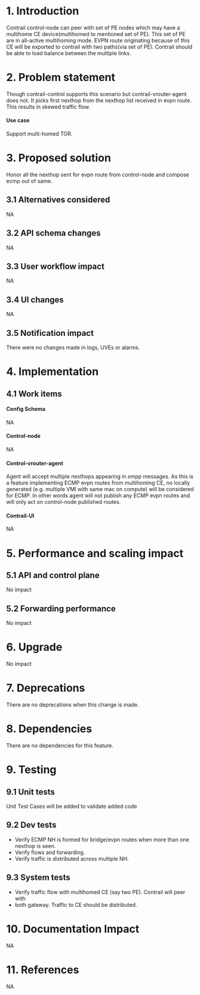 # 1. Introduction
Contrail control-node can peer with set of PE nodes which may have a multihome
CE device(multihomed to mentioned set of PE). This set of PE are in all-active
multihoming mode. EVPN route originating because of this CE will be exported to
contrail with two paths(via set of PE).
Contrail should be able to load balance between the multiple links.

# 2. Problem statement
Though contrail-control supports this scenario but contrail-vrouter-agent does
not. It picks first nexthop from the nexthop list received in evpn route. This
results in skewed traffic flow.

#### Use case
Support multi-homed TOR.

# 3. Proposed solution
Honor all the nexthop sent for evpn route from control-node and compose ecmp out
of same.

## 3.1 Alternatives considered
NA

## 3.2 API schema changes
NA

## 3.3 User workflow impact
NA

## 3.4 UI changes
NA
## 3.5 Notification impact
There were no changes made in logs, UVEs or alarms.


# 4. Implementation
## 4.1 Work items
#### Config Schema
NA

#### Control-node
NA

#### Control-vrouter-agent
Agent will accept multiple nexthops appearing in xmpp messages.
As this is a feature implementing ECMP evpn routes from multihoming CE, no
locally generated (e.g. multiple VMI with same mac on compute) will be
considered for ECMP. In other words agent will not publish any ECMP evpn routes
and will only act on control-node published routes.

#### Contrail-UI
NA

# 5. Performance and scaling impact
## 5.1 API and control plane
No impact

## 5.2 Forwarding performance
No impact

# 6. Upgrade
No impact

# 7. Deprecations
There are no deprecations when this change is made.

# 8. Dependencies
There are no dependencies for this feature.

# 9. Testing
## 9.1 Unit tests
Unit Test Cases will be added to validate added code

## 9.2 Dev tests
* Verify ECMP NH is formed for bridge/evpn routes when more than one nexthop is
seen.
* Verify flows and forwarding.
* Verify traffic is distributed across multiple NH.

## 9.3 System tests
* Verify traffic flow with multihomed CE (say two PE). Contrail will peer with
* both gateway. Traffic to CE should be distributed.

# 10. Documentation Impact
NA

# 11. References
NA
